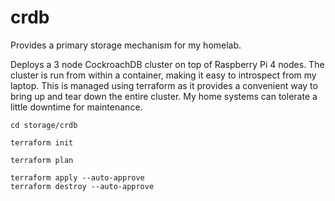 # crdb

Provides a primary storage mechanism for my homelab.

Deploys a 3 node CockroachDB cluster on top of Raspberry Pi 4 nodes. The cluster is run from within a container, making 
it easy to introspect from my laptop. This is managed using terraform as it provides a convenient way to bring up and 
tear down the entire cluster. My home systems can tolerate a little downtime for maintenance. 

```
cd storage/crdb

terraform init

terraform plan

terraform apply --auto-approve
terraform destroy --auto-approve
```
